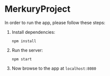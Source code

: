 # MerkuryProject

In order to run the app, please follow these steps:
1. Install dependencies:
    ```
    npm install
    ```
2. Run the server:
    ```
    npm start
    ```
3. Now browse to the app at `localhost:8080`
